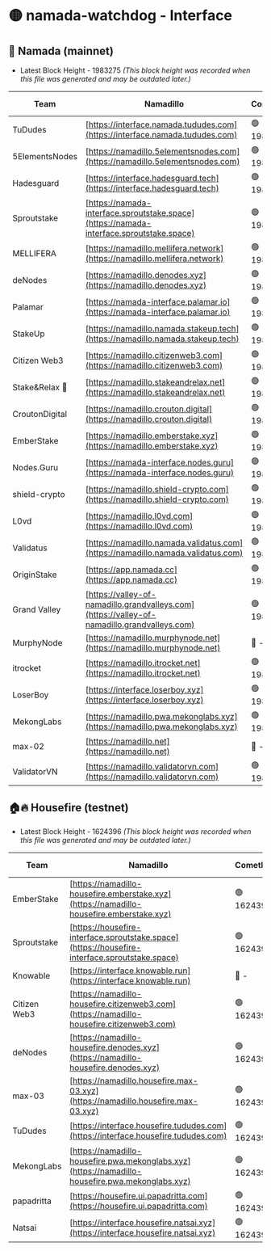 # 🟡 namada-watchdog - Interface

## 🚀 Namada (mainnet)
- Latest Block Height - 1983275 *(This block height was recorded when this file was generated and may be outdated later.)*

| Team | Namadillo | CometBFT | Indexer | MASP Indexer |
|-|-|-|-|-|
| TuDudes | [https://interface.namada.tududes.com](https://interface.namada.tududes.com) | 🟢 1983257 | 🟢 1983257 | 🟢 1983257 |
| 5ElementsNodes | [https://namadillo.5elementsnodes.com](https://namadillo.5elementsnodes.com) | 🟢 1983257 | 🟢 1983257 | 🟢 1983257 |
| Hadesguard | [https://interface.hadesguard.tech](https://interface.hadesguard.tech) | 🟢 1983258 | 🟢 1983257 | 🟢 1983257 |
| Sproutstake | [https://namada-interface.sproutstake.space](https://namada-interface.sproutstake.space) | 🟢 1983258 | 🟢 1983258 | 🟢 1983258 |
| MELLIFERA | [https://namadillo.mellifera.network](https://namadillo.mellifera.network) | 🟢 1983259 | 🟢 1983259 | 🟢 1983259 |
| deNodes | [https://namadillo.denodes.xyz](https://namadillo.denodes.xyz) | 🟢 1983259 | 🟢 1983259 | 🟢 1983259 |
| Palamar | [https://namada-interface.palamar.io](https://namada-interface.palamar.io) | 🟢 1983260 | 🟢 1983260 | 🟢 1983260 |
| StakeUp | [https://namadillo.namada.stakeup.tech](https://namadillo.namada.stakeup.tech) | 🟢 1983260 | 🟢 1983260 | 🟢 1983260 |
| Citizen Web3 | [https://namadillo.citizenweb3.com](https://namadillo.citizenweb3.com) | 🟢 1983261 | 🟢 1983261 | 🟢 1983261 |
| Stake&Relax 🦥 | [https://namadillo.stakeandrelax.net](https://namadillo.stakeandrelax.net) | 🟢 1983261 | 🟢 1983261 | 🟢 1983261 |
| CroutonDigital | [https://namadillo.crouton.digital](https://namadillo.crouton.digital) | 🟢 1983262 | 🔴 - | 🟢 1983263 |
| EmberStake | [https://namadillo.emberstake.xyz](https://namadillo.emberstake.xyz) | 🟢 1983263 | 🟢 1983263 | 🟢 1983263 |
| Nodes.Guru | [https://namada-interface.nodes.guru](https://namada-interface.nodes.guru) | 🟢 1983264 | 🟢 1983264 | 🟢 1983263 |
| shield-crypto | [https://namadillo.shield-crypto.com](https://namadillo.shield-crypto.com) | 🟢 1983264 | 🟢 1983264 | 🟢 1983264 |
| L0vd | [https://namadillo.l0vd.com](https://namadillo.l0vd.com) | 🟢 1983265 | 🟢 1983258 | 🟢 1983264 |
| Validatus | [https://namadillo.namada.validatus.com](https://namadillo.namada.validatus.com) | 🟢 1983266 | 🟢 1983265 | 🟢 1983265 |
| OriginStake | [https://app.namada.cc](https://app.namada.cc) | 🟢 1983266 | 🟢 1983266 | 🟢 1983266 |
| Grand Valley | [https://valley-of-namadillo.grandvalleys.com](https://valley-of-namadillo.grandvalleys.com) | 🟢 1983266 | 🟢 1983266 | 🟢 1983266 |
| MurphyNode | [https://namadillo.murphynode.net](https://namadillo.murphynode.net) | 🔴 - | 🔴 - | 🔴 - |
| itrocket | [https://namadillo.itrocket.net](https://namadillo.itrocket.net) | 🟢 1983272 | 🟢 1983272 | 🟢 1983272 |
| LoserBoy | [https://interface.loserboy.xyz](https://interface.loserboy.xyz) | 🟢 1983272 | 🟢 1983272 | 🟢 1983272 |
| MekongLabs | [https://namadillo.pwa.mekonglabs.xyz](https://namadillo.pwa.mekonglabs.xyz) | 🟢 1983273 | 🟢 1983272 | 🟢 1983272 |
| max-02 | [https://namadillo.net](https://namadillo.net) | 🔴 - | 🔴 - | 🔴 - |
| ValidatorVN | [https://namadillo.validatorvn.com](https://namadillo.validatorvn.com) | 🟢 1983275 | 🟢 1983275 | 🟢 1983275 |

## 🏠🔥 Housefire (testnet)
- Latest Block Height - 1624396 *(This block height was recorded when this file was generated and may be outdated later.)*

| Team | Namadillo | CometBFT | Indexer | MASP Indexer |
|-|-|-|-|-|
| EmberStake | [https://namadillo-housefire.emberstake.xyz](https://namadillo-housefire.emberstake.xyz) | 🟢 1624392 | 🟢 1624391 | 🟢 1624391 |
| Sproutstake | [https://housefire-interface.sproutstake.space](https://housefire-interface.sproutstake.space) | 🟢 1624392 | 🟢 1624392 | 🟢 1624392 |
| Knowable | [https://interface.knowable.run](https://interface.knowable.run) | 🔴 - | 🔴 - | 🔴 - |
| Citizen Web3 | [https://namadillo-housefire.citizenweb3.com](https://namadillo-housefire.citizenweb3.com) | 🟢 1624394 | 🟢 1624394 | 🟢 1624394 |
| deNodes | [https://namadillo-housefire.denodes.xyz](https://namadillo-housefire.denodes.xyz) | 🟢 1624394 | 🟢 1624394 | 🟢 1624394 |
| max-03 | [https://namadillo.housefire.max-03.xyz](https://namadillo.housefire.max-03.xyz) | 🟢 1624395 | 🟢 1624394 | 🟢 1624395 |
| TuDudes | [https://interface.housefire.tududes.com](https://interface.housefire.tududes.com) | 🟢 1624395 | 🟢 1624395 | 🟢 1624395 |
| MekongLabs | [https://namadillo-housefire.pwa.mekonglabs.xyz](https://namadillo-housefire.pwa.mekonglabs.xyz) | 🟢 1624395 | 🟢 1624395 | 🟢 1624395 |
| papadritta | [https://housefire.ui.papadritta.com](https://housefire.ui.papadritta.com) | 🟢 1624396 | 🟢 1624395 | 🟢 1624396 |
| Natsai | [https://interface.housefire.natsai.xyz](https://interface.housefire.natsai.xyz) | 🟢 1624396 | 🟢 1624396 | 🟢 1624396 |

